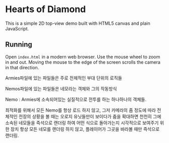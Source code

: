 # Hearts of Diamond

This is a simple 2D top-view demo built with HTML5 canvas and plain JavaScript.

## Running

Open `index.html` in a modern web browser. Use the mouse wheel to zoom in and out. Moving the mouse to the edge of the screen scrolls the camera in that direction.

Armies파일에 있는 파일들은 주로 전체적인 부대 단위의 로직들


Nemos파일에 있는 파일들은 네모라는 객체와 그의 작동방식

Nemo : Armies에 소속되어있는 실질적으로 전투를 하는 하나하나의 객체들.

최적화를 위해서 모든 Nemo를 항상 로드 하지 않고, 그저 카메라의 줌 정도에 따라
전체적인 전장의 상황을 볼 때는 오로지 유닛들만이 보이다가 줌을 확대하면 천천히 그에
소속된 네모들을 즉석으로 랜더링 하여 어떤 식으로 돌아가는지 시각적으로 보여주기 위한 장치
항상 모든 네모를 랜더링 하지 않고, 플레이어가 그곳을 바라볼 때만 즉석으로 랜더링.
